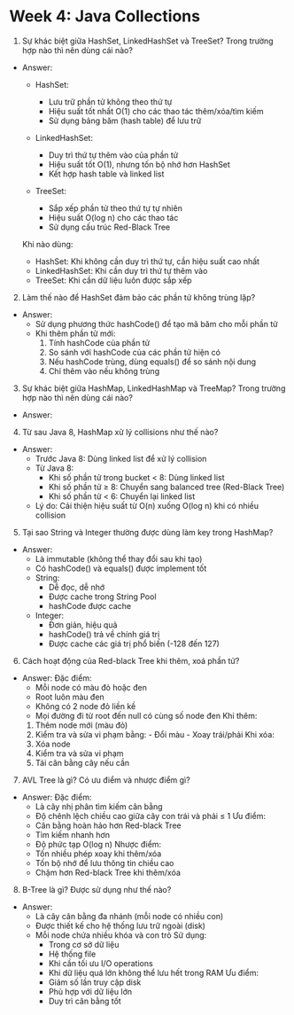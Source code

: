 
# Week 4: Java Collections

1. Sự khác biệt giữa HashSet, LinkedHashSet và TreeSet? Trong trường hợp nào thì nên dùng cái nào?

- Answer:
  - HashSet:
    - Lưu trữ phần tử không theo thứ tự
    - Hiệu suất tốt nhất O(1) cho các thao tác thêm/xóa/tìm kiếm
    - Sử dụng bảng băm (hash table) để lưu trữ

  - LinkedHashSet:
    - Duy trì thứ tự thêm vào của phần tử
    - Hiệu suất tốt O(1), nhưng tốn bộ nhớ hơn HashSet
    - Kết hợp hash table và linked list

  - TreeSet:
    - Sắp xếp phần tử theo thứ tự tự nhiên
    - Hiệu suất O(log n) cho các thao tác
    - Sử dụng cấu trúc Red-Black Tree

  Khi nào dùng:
    - HashSet: Khi không cần duy trì thứ tự, cần hiệu suất cao nhất
    - LinkedHashSet: Khi cần duy trì thứ tự thêm vào
    - TreeSet: Khi cần dữ liệu luôn được sắp xếp

2. Làm thế nào để HashSet đảm bảo các phần tử không trùng lặp?

- Answer:
  - Sử dụng phương thức hashCode() để tạo mã băm cho mỗi phần tử
  - Khi thêm phần tử mới:
    1. Tính hashCode của phần tử
    2. So sánh với hashCode của các phần tử hiện có
    3. Nếu hashCode trùng, dùng equals() để so sánh nội dung
    4. Chỉ thêm vào nếu không trùng

3. Sự khác biệt giữa HashMap, LinkedHashMap và TreeMap? Trong trường hợp nào thì nên dùng cái nào?

- Answer:

4. Từ sau Java 8, HashMap xử lý collisions như thế nào?

- Answer:
  - Trước Java 8: Dùng linked list để xử lý collision
  - Từ Java 8:
    - Khi số phần tử trong bucket < 8: Dùng linked list
    - Khi số phần tử ≥ 8: Chuyển sang balanced tree (Red-Black Tree)
    - Khi số phần tử < 6: Chuyển lại linked list
  - Lý do: Cải thiện hiệu suất từ O(n) xuống O(log n) khi có nhiều collision

5. Tại sao String và Integer thường được dùng làm key trong HashMap?
- Answer:
  - Là immutable (không thể thay đổi sau khi tạo)
  - Có hashCode() và equals() được implement tốt
  - String:
    - Dễ đọc, dễ nhớ
    - Được cache trong String Pool
    - hashCode được cache
  - Integer:
    - Đơn giản, hiệu quả
    - hashCode() trả về chính giá trị
    - Được cache các giá trị phổ biến (-128 đến 127)

6. Cách hoạt động của Red-black Tree khi thêm, xoá phần tử?
- Answer:
  Đặc điểm:
    - Mỗi node có màu đỏ hoặc đen
    - Root luôn màu đen
    - Không có 2 node đỏ liền kề
    - Mọi đường đi từ root đến null có cùng số node đen
  Khi thêm:
    1. Thêm node mới (màu đỏ)
    2. Kiểm tra và sửa vi phạm bằng:
      - Đổi màu
      - Xoay trái/phải
  Khi xóa:
    1. Xóa node
    2. Kiểm tra và sửa vi phạm
    3. Tái cân bằng cây nếu cần

7. AVL Tree là gì? Có ưu điểm và nhược điểm gì?
- Answer:
  Đặc điểm:
    - Là cây nhị phân tìm kiếm cân bằng
    - Độ chênh lệch chiều cao giữa cây con trái và phải ≤ 1
  Ưu điểm:
    - Cân bằng hoàn hảo hơn Red-black Tree
    - Tìm kiếm nhanh hơn
    - Độ phức tạp O(log n)
  Nhược điểm:
    - Tốn nhiều phép xoay khi thêm/xóa
    - Tốn bộ nhớ để lưu thông tin chiều cao
    - Chậm hơn Red-black Tree khi thêm/xóa

8. B-Tree là gì? Được sử dụng như thế nào?
- Answer:
  - Là cây cân bằng đa nhánh (mỗi node có nhiều con)
  - Được thiết kế cho hệ thống lưu trữ ngoài (disk)
  - Mỗi node chứa nhiều khóa và con trỏ
  Sử dụng:
    - Trong cơ sở dữ liệu
    - Hệ thống file
    - Khi cần tối ưu I/O operations
    - Khi dữ liệu quá lớn không thể lưu hết trong RAM
  Ưu điểm:
    - Giảm số lần truy cập disk
    - Phù hợp với dữ liệu lớn
    - Duy trì cân bằng tốt
